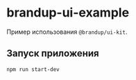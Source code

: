 # brandup-ui-example

Пример использования `@brandup/ui-kit`.

## Запуск приложения

```
npm run start-dev
```